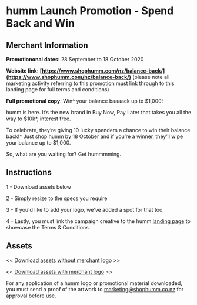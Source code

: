 # humm Launch Promotion - Spend Back and Win

## Merchant Information

**Promotiononal dates**: 28 September to 18 October 2020

**Website link: [https://www.shophumm.com/nz/balance-back/](https://www.shophumm.com/nz/balance-back/)** (please note all marketing activity referring to this promotion must link through to this landing page for full terms and conditions)

**Full promotional copy**:
Win^ your balance baaaack up to $1,000!

humm is here. It’s the new brand in Buy Now, Pay Later that takes you all the way to $10k*, interest free.

To celebrate, they’re giving 10 lucky spenders a chance to win their balance back!^ Just shop humm by 18 October and if you’re a winner, they’ll wipe your balance up to $1,000.

So, what are you waiting for? Get hummmming.

## Instructions

1 - Download assets below

2 - Simply resize to the specs you require

3 - If you'd like to add your logo, we've added a spot for that too

4 - Lastly, you must link the campaign creative to the humm [landing page](https://www.shophumm.com/nz/balance-back/) to showcase the Terms & Conditions

## Assets
<< [Download assets without merchant logo](/downloads/nz/promotions/merchant_banners_1.zip) >>

<< [Download assets with merchant logo](/downloads/nz/promotions/merchant_banners_2.zip) >>

For any application of a humm logo or promotional material downloaded, you must send a proof of the artwork to [marketing@shophumm.co.nz](marketing@shophumm.co.nz) for approval before use.

<br>